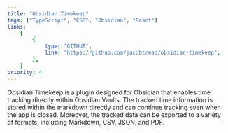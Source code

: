 ```yaml
---
title: "Obsidian Timekeep"
tags: ["TypeScript", "CSS", "Obsidian", "React"]
links:
    [
        {
            type: "GITHUB",
            link: "https://github.com/jacobtread/obsidian-timekeep",
        },
    ]
priority: 4
---
```


Obsidian Timekeep is a plugin designed for Obsidian that enables time tracking directly within Obsidian Vaults. The tracked time information is stored within the markdown directly and can continue tracking even when the app is closed. Moreover, the tracked data can be exported to a variety of formats, including Markdown, CSV, JSON, and PDF.